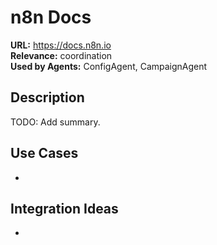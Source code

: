 # n8n Docs

**URL:** https://docs.n8n.io  
**Relevance:** coordination  
**Used by Agents:** ConfigAgent, CampaignAgent

## Description
TODO: Add summary.

## Use Cases
- 

## Integration Ideas
- 
